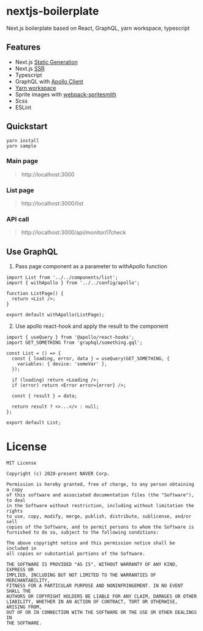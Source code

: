 # nextjs-boilerplate
Next.js boilerplate based on React, GraphQL, yarn workspace, typescript

## Features
- Next.js [Static Generation](https://nextjs.org/docs/basic-features/pages#static-generation-recommended)
- Next.js [SSR](https://nextjs.org/docs/basic-features/pages#server-side-rendering)
- Typescript
- GraphQL with [Apollo Client](https://www.apollographql.com/docs/react/v2.6)
- [Yarn workspace](https://classic.yarnpkg.com/en/docs/workspaces/)
- Sprite images with [webpack-spritesmith](https://www.npmjs.com/package/webpack-spritesmith)
- Scss
- ESLint

## Quickstart
```
yarn install
yarn sample
```

### Main page
> http://localhost:3000

### List page
> http://localhost:3000/list

### API call
> http://localhost:3000/api/monitor/l7check

## Use GraphQL
1. Pass page component as a parameter to withApollo function 

```tsx
import List from '../../components/list';
import { withApollo } from '../../config/apollo';

function ListPage() {
  return <List />;
}

export default withApollo(ListPage);
``` 

2. Use apollo react-hook and apply the result to the component  

```tsx
import { useQuery } from '@apollo/react-hooks';
import GET_SOMETHING from 'graphql/something.gql';

const List = () => {
  const { loading, error, data } = useQuery(GET_SOMETHING, {
    variables: { device: 'someVar' },
  });

  if (loading) return <Loading />;
  if (error) return <Error error={error} />;

  const { result } = data;

  return result ? <>...</> : null;
};

export default List;

```

# License

```
MIT License

Copyright (c) 2020-present NAVER Corp.

Permission is hereby granted, free of charge, to any person obtaining a copy
of this software and associated documentation files (the "Software"), to deal
in the Software without restriction, including without limitation the rights
to use, copy, modify, merge, publish, distribute, sublicense, and/or sell
copies of the Software, and to permit persons to whom the Software is
furnished to do so, subject to the following conditions:

The above copyright notice and this permission notice shall be included in
all copies or substantial portions of the Software.

THE SOFTWARE IS PROVIDED "AS IS", WITHOUT WARRANTY OF ANY KIND, EXPRESS OR
IMPLIED, INCLUDING BUT NOT LIMITED TO THE WARRANTIES OF MERCHANTABILITY,
FITNESS FOR A PARTICULAR PURPOSE AND NONINFRINGEMENT. IN NO EVENT SHALL THE
AUTHORS OR COPYRIGHT HOLDERS BE LIABLE FOR ANY CLAIM, DAMAGES OR OTHER
LIABILITY, WHETHER IN AN ACTION OF CONTRACT, TORT OR OTHERWISE, ARISING FROM,
OUT OF OR IN CONNECTION WITH THE SOFTWARE OR THE USE OR OTHER DEALINGS IN
THE SOFTWARE.
```
